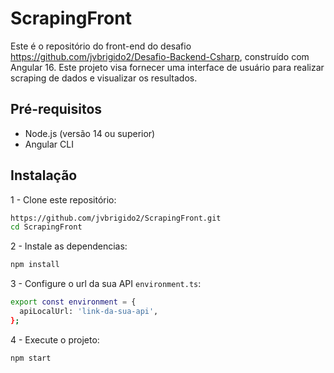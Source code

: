 # ScrapingFront

Este é o repositório do front-end do desafio https://github.com/jvbrigido2/Desafio-Backend-Csharp, construído com Angular 16. Este projeto visa fornecer uma interface de usuário para realizar scraping de dados e visualizar os resultados.

## Pré-requisitos
- Node.js (versão 14 ou superior)
- Angular CLI

## Instalação

1 - Clone este repositório:

```sh
https://github.com/jvbrigido2/ScrapingFront.git
cd ScrapingFront
```

2 - Instale as dependencias:

```sh
npm install
```
3 - Configure o url da sua API ``environment.ts``:

```sh
export const environment = {
  apiLocalUrl: 'link-da-sua-api',
};
```

4 - Execute o projeto:

```sh
npm start
```
